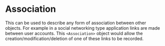 # Association
This can be used to describe any form of association between other objects.  For example in a social networking type application links are made between user accounts.  This `<Association>` object would allow the creation/modification/deletion of one of these links to be recorded.
